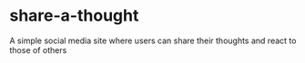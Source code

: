 # share-a-thought
A simple social media site where users can share their thoughts and react to those of others
